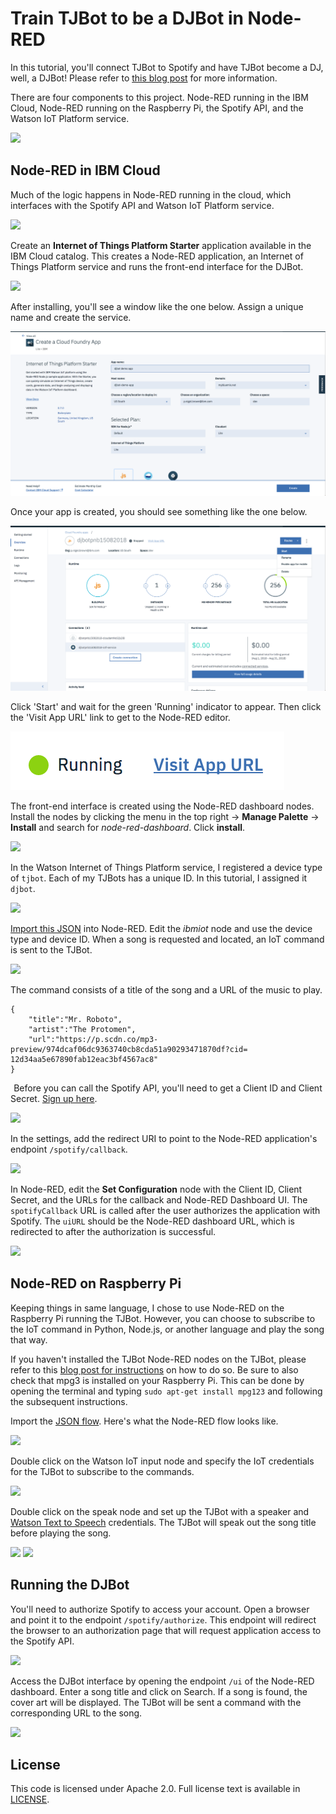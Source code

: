 # Train TJBot to be a DJBot in Node-RED

In this tutorial, you'll connect TJBot to Spotify and have TJBot become a DJ, well, a DJBot! Please refer to [this blog post](https://medium.com/@jeancarlbisson/train-tjbot-to-be-a-djbot-in-node-red-6b80d0552ea6) for more information.

There are four components to this project. Node-RED running in the IBM Cloud, Node-RED running on the Raspberry Pi, the Spotify API, and the Watson IoT Platform service.

![](assets/architecture.png)

## Node-RED in IBM Cloud

Much of the logic happens in Node-RED running in the cloud, which interfaces with the Spotify API and Watson IoT Platform service. 

![](assets/cloudflow.png)

Create an **Internet of Things Platform Starter** application available in the IBM Cloud catalog. This creates a Node-RED application, an Internet of Things Platform service and runs the front-end interface for the DJBot.

![](assets/iottile.png)

After installing, you'll see a window like the one below. Assign a unique name and create the service.

![](assets/create.png)

Once your app is created, you should see something like the one below. 

![](assets/start.png)

Click 'Start' and wait for the green 'Running' indicator to appear. Then click the 'Visit App URL' link to get to the Node-RED editor.

![](assets/running.png)

The front-end interface is created using the Node-RED dashboard nodes. Install the nodes by clicking the menu in the top right -> **Manage Palette** -> **Install** and search for *node-red-dashboard*. Click **install**.

![](assets/installdashboardnodes.png)

In the Watson Internet of Things Platform service, I registered a device type of `tjbot`. Each of my TJBots has a unique ID. In this tutorial, I assigned it `djbot`. 

![](assets/iotplatform.png)

[Import this JSON](assets/cloudflow.json) into Node-RED. Edit the *ibmiot* node and use the device type and device ID. When a song is requested and located, an IoT command is sent to the TJBot.

![](assets/iotcreds.png)

The command consists of a title of the song and a URL of the music to play.

```
{
    "title":"Mr. Roboto",
    "artist":"The Protomen",
    "url":"https://p.scdn.co/mp3-preview/974dcaf06dc9363740cb8cda51a90293471870df?cid= 12d34aa5e67890fab12eac3bf4567ac8"
}
```
 
Before you can call the Spotify API, you'll need to get a Client ID and Client Secret. [Sign up here](https://beta.developer.spotify.com/documentation/web-api).

![](assets/spotifydashboard.png)

In the settings, add the redirect URI to point to the Node-RED application's endpoint `/spotify/callback`.

![](assets/callback.png)

In Node-RED, edit the **Set Configuration** node with the Client ID, Client Secret, and the URLs for the callback and Node-RED Dashboard UI. The `spotifyCallback` URL is called after the user authorizes the application with Spotify. The `uiURL` should be the Node-RED dashboard URL, which is redirected to after the authorization is successful.

![](assets/setconfiguration.png)

## Node-RED on Raspberry Pi

Keeping things in same language, I chose to use Node-RED on the Raspberry Pi running the TJBot. However, you can choose to subscribe to the IoT command in Python, Node.js, or another language and play the song that way.

If you haven't installed the TJBot Node-RED nodes on the TJBot, please refer to this [blog post for instructions](http://ibm.biz/train-tjbot-series) on how to do so. Be sure to also check that mpg3 is installed on your Raspberry Pi. This can be done by opening the terminal and typing ```sudo apt-get install mpg123``` and following the subsequent instructions.

Import the [JSON flow](assets/tjbotflow.json). Here's what the Node-RED flow looks like.

![](assets/tjbotflow.png)

Double click on the Watson IoT input node and specify the IoT credentials for the TJBot to subscribe to the commands.

![](assets/tjbotcreds.png)

Double click on the speak node and set up the TJBot with a speaker and [Watson Text to Speech](https://ibm.biz/catalog-text-to-speech) credentials. The TJBot will speak out the song title before playing the song.

![](assets/tjbotprofile.png)
![](assets/tjbottts.png)

## Running the DJBot

You'll need to authorize Spotify to access your account. Open a browser and point it to the endpoint `/spotify/authorize`. This endpoint will redirect the browser to an authorization page that will request application access to the Spotify API.

![](assets/authorize.png)

Access the DJBot interface by opening the endpoint `/ui` of the Node-RED dashboard. Enter a song title and click on Search. If a song is found, the cover art will be displayed. The TJBot will be sent a command with the corresponding URL to the song.

![](assets/demo.png)

## License

This code is licensed under Apache 2.0. Full license text is available in [LICENSE](LICENSE).
